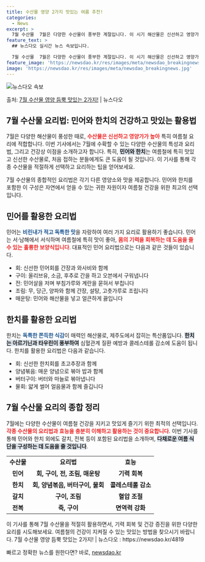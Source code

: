 ```yaml
---
title: 수산물 영양 2가지 맛있는 여름 추천!
categories:
  - News
excerpt: >
  7월 수산물  7월은 다양한 수산물이 풍부한 계절입니다. 이 시기 해산물은 신선하고 영양가가 높아 요리할 때…
feature_text: >
  ## 뉴스다오 실시간 뉴스 속보입니다.

  7월 수산물  7월은 다양한 수산물이 풍부한 계절입니다. 이 시기 해산물은 신선하고 영양가가 높아 요리할 때…
feature_image: 'https://newsdao.kr/res/images/meta/newsdao_breakingnews.jpg'
image: 'https://newsdao.kr/res/images/meta/newsdao_breakingnews.jpg'
---
```


![뉴스다오 속보](https://newsdao.kr/res/images/meta/newsdao_breakingnews.jpg)

<p>출처: <a href="https://newsdao.kr/4819" rel="dofollow">7월 수산물 영양 듬뿍 맛있는 2가지!</a> | 뉴스다오</p>

<h2 data-ke-size="size26">7월 수산물 요리법: 민어와 한치의 건강하고 맛있는 활용법</h2>

<p data-ke-size="size16"></p> 
7월은 다양한 해산물이 풍성한 때로, <b><span style="color: #ee2323;">수산물은 신선하고 영양가가 높아</span></b> 특히 여름철 요리에 적합합니다. 이번 기사에서는 7월에 수확할 수 있는 다양한 수산물의 특성과 요리법, 그리고 건강상 이점을 소개하고자 합니다. 특히, <b><span style="background-color: #21538527;">민어와 한치</span></b>는 여름철에 특히 맛있고 신선한 수산물로, 처음 접하는 분들에게도 큰 도움이 될 것입니다. 이 기사를 통해 각종 수산물을 적절하게 선택하고 요리하는 팁을 얻어보세요. 

<p data-ke-size="size16"></p>
7월 수산물의 종합적인 요리법은 각기 다른 영양소와 맛을 제공합니다. 민어와 한치를 포함한 이 구성은 자연에서 얻을 수 있는 귀한 자원이자 여름철 건강을 위한 최고의 선택입니다. 

<h2 data-ke-size="size26">민어를 활용한 요리법</h2>

민어는 <b><span style="color: #1a5490;">비린내가 적고 독특한 맛</span></b>을 자랑하여 여러 가지 요리로 활용하기 좋습니다. 민어는 서·남해에서 서식하며 여름철에 특히 맛이 좋아, <b><span style="color: #ee2323;">몸의 기력을 회복하는 데 도움을 줄 수 있는 훌륭한 보양식입니다</span></b>. 대표적인 민어 요리법으로는 다음과 같은 것들이 있습니다.

<ul>
    <li>회: 신선한 민어회를 간장과 와사비와 함께</li>
    <li>구이: 올리브유, 소금, 후추로 간을 하고 오븐에서 구워냅니다</li>
    <li>전: 민어살을 저며 부침가루와 계란을 묻혀서 부칩니다</li>
    <li>조림: 무, 당근, 양파와 함께 간장, 설탕, 고춧가루로 조립니다</li>
    <li>매운탕: 민어와 해산물을 넣고 얼큰하게 끓입니다</li>
</ul>

<h2 data-ke-size="size26">한치를 활용한 요리법</h2>

한치는 <b><span style="color: #1a5490;">독특한 쫀득한 식감</span></b>이 매력인 해산물로, 제주도에서 잡히는 특산품입니다. <b><span style="background-color: #21538527;">한치는 아르기닌과 타우린이 풍부하여</span></b> 심혈관계 질환 예방과 콜레스테롤 감소에 도움이 됩니다. 한치를 활용한 요리법은 다음과 같습니다.

<ul>
    <li>회: 신선한 한치회를 초고추장과 함께</li>
    <li>양념볶음: 매운 양념으로 볶아 밥과 함께</li>
    <li>버터구이: 버터와 마늘로 볶아냅니다</li>
    <li>물회: 얇게 썰어 얼음물과 함께 즐깁니다</li>
</ul>

<h2 data-ke-size="size26">7월 수산물 요리의 종합 정리</h2>

7월에는 다양한 수산물이 여름철 건강을 지키고 맛있게 즐기기 위한 최적의 선택입니다. <b><span style="color: #ee2323;">각종 수산물의 요리법과 효능을 충분히 이해하고 활용하는 것이 중요합니다</span></b>. 이번 기사를 통해 민어와 한치 외에도 갈치, 전복 등이 포함된 요리법을 소개하며, <b><span style="background-color: #21538527;"> 다채로운 여름 식단을 구성하는 데 도움을 줄 것입니다</span></b>. 

<table>
    <tr>
        <td style="text-align: center; height: 17px;"><b>수산물</b></td>
        <td style="text-align: center; height: 17px;"><b>요리법</b></td>
        <td style="text-align: center; height: 17px;"><b>효능</b></td>
    </tr>
    <tr>
        <td style="text-align: center; height: 17px;"><b>민어</b></td>
        <td style="text-align: center; height: 17px;"><b>회, 구이, 전, 조림, 매운탕</b></td>
        <td style="text-align: center; height: 17px;"><b>기력 회복</b></td>
    </tr>
    <tr>
        <td style="text-align: center; height: 17px;"><b>한치</b></td>
        <td style="text-align: center; height: 17px;"><b>회, 양념볶음, 버터구이, 물회</b></td>
        <td style="text-align: center; height: 17px;"><b>콜레스테롤 감소</b></td>
    </tr>
    <tr>
        <td style="text-align: center; height: 17px;"><b>갈치</b></td>
        <td style="text-align: center; height: 17px;"><b>구이, 조림</b></td>
        <td style="text-align: center; height: 17px;"><b>혈압 조절</b></td>
    </tr>
    <tr>
        <td style="text-align: center; height: 17px;"><b>전복</b></td>
        <td style="text-align: center; height: 17px;"><b>죽, 구이</b></td>
        <td style="text-align: center; height: 17px;"><b>면역력 강화</b></td>
    </tr>
</table>

<p data-ke-size="size16"></p> 
이 기사를 통해 7월 수산물을 적절히 활용하면서, 기력 회복 및 건강 증진을 위한 다양한 요리를 시도해보세요. 여름철의 건강이 지켜질 수 있는 맛있는 방법을 찾으시기 바랍니다. 7월 수산물 영양 듬뿍 맛있는 2가지! | 뉴스다오  : https://newsdao.kr/4819 

빠르고 정확한 뉴스를 원한다면? 바로, <a href="https://newsdao.kr" rel="dofollow">newsdao.kr</a>


